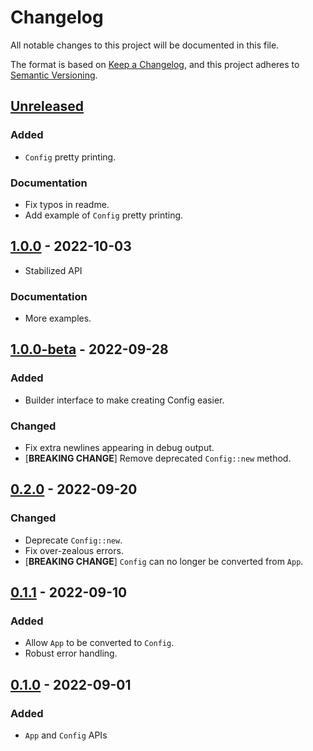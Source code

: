 # Changelog

All notable changes to this project will be documented in this file.

The format is based on [Keep a Changelog](https://keepachangelog.com/en/1.0.0/),
and this project adheres to [Semantic Versioning](https://semver.org/spec/v2.0.0.html).

## [Unreleased](https://github.com/user/repo/compare/v1.0.0...HEAD)

### Added

- `Config` pretty printing.

### Documentation

- Fix typos in readme.
- Add example of `Config` pretty printing.

## [1.0.0](https://github.com/user/repo/releases/tag/v1.0.0) - 2022-10-03

- Stabilized API

### Documentation

- More examples.

## [1.0.0-beta](https://github.com/user/repo/releases/tag/v1.0.0-beta) - 2022-09-28

### Added

- Builder interface to make creating Config easier.

### Changed

- Fix extra newlines appearing in debug output.
- [**BREAKING CHANGE**] Remove deprecated `Config::new` method.

## [0.2.0](https://github.com/user/repo/releases/tag/v0.2.0) - 2022-09-20

### Changed

- Deprecate `Config::new`.
- Fix over-zealous errors.
- [**BREAKING CHANGE**] `Config` can no longer be converted from `App`.

## [0.1.1](https://github.com/user/repo/releases/tag/v0.1.1) - 2022-09-10

### Added

- Allow `App` to be converted to `Config`.
- Robust error handling.

## [0.1.0](https://github.com/user/repo/releases/tag/v0.1.0) - 2022-09-01

### Added

- `App` and `Config` APIs
